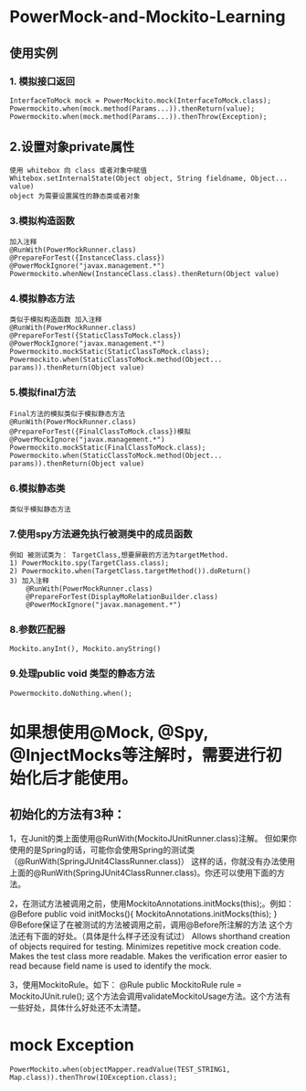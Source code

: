 # PowerMock-and-Mockito-Learning
## 使用实例
### 1. 模拟接口返回
    InterfaceToMock mock = PowerMockito.mock(InterfaceToMock.class);
    Powermockito.when(mock.method(Params...)).thenReturn(value);
    Powermockito.when(mock.method(Params...)).thenThrow(Exception);
## 2.设置对象private属性
    使用 whitebox 向 class 或者对象中赋值 
    Whitebox.setInternalState(Object object, String fieldname, Object... value)
    object 为需要设置属性的静态类或者对象    
### 3.模拟构造函数
    加入注释
    @RunWith(PowerMockRunner.class)
    @PrepareForTest({InstanceClass.class})
    @PowerMockIgnore("javax.management.*")
    Powermockito.whenNew(InstanceClass.class).thenReturn(Object value)
### 4.模拟静态方法 
    类似于模拟构造函数 加入注释
    @RunWith(PowerMockRunner.class)
    @PrepareForTest({StaticClassToMock.class})
    @PowerMockIgnore("javax.management.*")
    Powermockito.mockStatic(StaticClassToMock.class);
    Powermockito.when(StaticClassToMock.method(Object... params)).thenReturn(Object value)
### 5.模拟final方法
    Final方法的模拟类似于模拟静态方法
    @RunWith(PowerMockRunner.class)
    @PrepareForTest({FinalClassToMock.class})模拟
    @PowerMockIgnore("javax.management.*")
    Powermockito.mockStatic(FinalClassToMock.class);
    Powermockito.when(StaticClassToMock.method(Object... params)).thenReturn(Object value)
### 6.模拟静态类
    类似于模拟静态方法
### 7.使用spy方法避免执行被测类中的成员函数
    例如 被测试类为： TargetClass,想要屏蔽的方法为targetMethod.
    1) PowerMockito.spy(TargetClass.class);
    2) Powermockito.when(TargetClass.targetMethod()).doReturn()
    3) 加入注释
        @RunWith(PowerMockRunner.class)
        @PrepareForTest(DisplayMoRelationBuilder.class)
        @PowerMockIgnore("javax.management.*")
### 8.参数匹配器
    Mockito.anyInt(), Mockito.anyString()
### 9.处理public void 类型的静态方法
    Powermockito.doNothing.when();
    
    
# 如果想使用@Mock, @Spy, @InjectMocks等注解时，需要进行初始化后才能使用。
## 初始化的方法有3种：
1，在Junit的类上面使用@RunWith(MockitoJUnitRunner.class)注解。
    但如果你使用的是Spring的话，可能你会使用Spring的测试类（@RunWith(SpringJUnit4ClassRunner.class)）
    这样的话，你就没有办法使用上面的@RunWith(SpringJUnit4ClassRunner.class)。你还可以使用下面的方法。

2，在测试方法被调用之前，使用MockitoAnnotations.initMocks(this);。例如：
    @Before
    public void initMocks(){
        MockitoAnnotations.initMocks(this);
    }
    @Before保证了在被测试的方法被调用之前，调用@Before所注解的方法
    这个方法还有下面的好处。（具体是什么样子还没有试过）
        Allows shorthand creation of objects required for testing.
        Minimizes repetitive mock creation code.
        Makes the test class more readable.
        Makes the verification error easier to read because field name is used to identify the mock.

3，使用MockitoRule。如下：
        @Rule
        public MockitoRule rule = MockitoJUnit.rule();
        这个方法会调用validateMockitoUsage方法。这个方法有一些好处，具体什么好处还不太清楚。
    
# mock Exception
    PowerMockito.when(objectMapper.readValue(TEST_STRING1, Map.class)).thenThrow(IOException.class);
        
        
        
